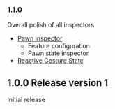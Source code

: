 ### 1.1.0

Overall polish of all inspectors

- [Pawn inspector](../../../core/systems/features/)
    - Feature configuration
    - Pawn state inspector
- [Reactive Gesture State](../../../core/systems/features/)


## 1.0.0 Release version 1

Initial release